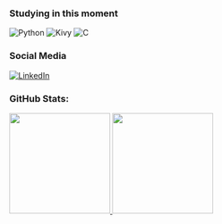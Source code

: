 ### Studying in this moment
![Python](https://img.shields.io/badge/Python-14354C?style=for-the-badge&logo=python&logoColor=white)
![Kivy](https://img.shields.io/badge/Kivy-3776AB?style=for-the-badge&logo=python&logoColor=white)
![C](https://img.shields.io/badge/C-00599C?style=for-the-badge&logo=c&logoColor=white)

### Social Media
[![LinkedIn](https://img.shields.io/badge/LinkedIn-0077B5?style=for-the-badge&logo=linkedin&logoColor=white)](https://www.linkedin.com/in/gustavodaré/)
<!-- 
[![Gamil](https://img.shields.io/badge/Gmail-D14836?style=for-the-badge&logo=gmail&logoColor=white)](#link)
-->

### GitHub Stats:
<div>
<a href="https://github.com/seu-usuário-aqui">
<img height="180em" src="https://github-readme-stats.vercel.app/api?username=GustavoDare&show_icons=true&theme=highcontrast&include_all_commits=true&count_private=true"/>
<img height="180em" src="https://github-readme-stats.vercel.app/api/top-langs/?username=GustavoDare&layout=compact&langs_count=7&theme=highcontrast"/>
</div>
